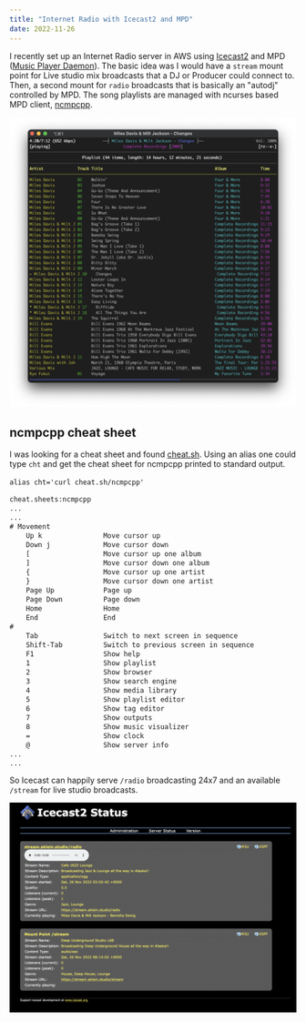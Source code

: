 ```yaml
---
title: "Internet Radio with Icecast2 and MPD"
date: 2022-11-26
---
```

I recently set up an Internet Radio server in AWS using [Icecast2](https://github.com/KDN-Cloud/icecast) and MPD ([Music Player Daemon](https://www.musicpd.org/)). The basic idea was I would have a `stream` mount point for Live studio mix broadcasts that a DJ or Producer could connect to. Then, a second mount for `radio` broadcasts that is basically an "autodj" controlled by MPD. The song playlists are managed with ncurses based MPD client, [ncmpcpp](https://rybczak.net/ncmpcpp/).

![ncmpcpp](img/ncmpcpp.png)

## ncmpcpp cheat sheet
I was looking for a cheat sheet and found [cheat.sh](https://github.com/chubin/cheat.sh). Using an alias one could type `cht` and get the cheat sheet for ncmpcpp printed to standard output.

`alias cht='curl cheat.sh/ncmpcpp'`

```
cheat.sheets:ncmpcpp
...
...
# Movement
    Up k               Move cursor up
    Down j             Move cursor down
    [                  Move cursor up one album
    ]                  Move cursor down one album
    {                  Move cursor up one artist
    }                  Move cursor down one artist
    Page Up            Page up
    Page Down          Page down
    Home               Home
    End                End
#
    Tab                Switch to next screen in sequence
    Shift-Tab          Switch to previous screen in sequence
    F1                 Show help
    1                  Show playlist
    2                  Show browser
    3                  Show search engine
    4                  Show media library
    5                  Show playlist editor
    6                  Show tag editor
    7                  Show outputs
    8                  Show music visualizer
    =                  Show clock
    @                  Show server info
...
...
```

So Icecast can happily serve `/radio` broadcasting 24x7 and an available `/stream` for live studio broadcasts.

![ncmpcpp](img/icecast_aklein_studio.png)
